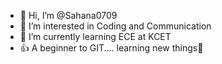 - 👋 Hi, I’m @Sahana0709
- 👀 I’m interested in Coding and Communication 
- 🌱 I’m currently learning ECE at KCET
- 👍 A beginner to GIT.... learning new things💯

<!---
Sahana0709/Sahana0709 is a ✨ special ✨ repository because its `README.md` (this file) appears on your GitHub profile.
You can click the Preview link to take a look at your changes.
--->
